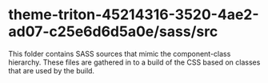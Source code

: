 # theme-triton-45214316-3520-4ae2-ad07-c25e6d6d5a0e/sass/src

This folder contains SASS sources that mimic the component-class hierarchy. These files
are gathered in to a build of the CSS based on classes that are used by the build.

